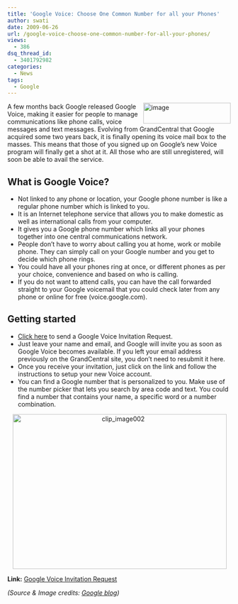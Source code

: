 ```yaml
---
title: 'Google Voice: Choose One Common Number for all your Phones'
author: swati
date: 2009-06-26
url: /google-voice-choose-one-common-number-for-all-your-phones/
views:
  - 386
dsq_thread_id:
  - 3401792982
categories:
  - News
tags:
  - Google
---
```

<img class="alignright wp-image-53690" style="border: 0pt none;margin-left: 0px;margin-right: 0px" src="http://cdn.devilsworkshop.org/files/2009/06/image67.png" border="0" alt="image" width="197" height="47" align="right" /> A few months back Google released Google Voice, making it easier for people to manage communications like phone calls, voice messages and text messages. Evolving from GrandCentral that Google acquired some two years back, it is finally opening its voice mail box to the masses. This means that those of you signed up on Google&#8217;s new Voice program will finally get a shot at it. All those who are still unregistered, will soon be able to avail the service.

## What is Google Voice?

  * Not linked to any phone or location, your Google phone number is like a regular phone number which is linked to you.
  * It is an Internet telephone service that allows you to make domestic as well as international calls from your computer.
  * It gives you a Google phone number which links all your phones together into one central communications network.
  * People don’t have to worry about calling you at home, work or mobile phone. They can simply call on your Google number and you get to decide which phone rings.
  * You could have all your phones ring at once, or different phones as per your choice, convenience and based on who is calling.
  * If you do not want to attend calls, you can have the call forwarded straight to your Google voicemail that you could check later from any phone or online for free (voice.google.com).

## Getting started

  * <a href="https://services.google.com/fb/forms/googlevoiceinvite/" onclick="_gaq.push(['_trackEvent', 'outbound-article', 'https://services.google.com/fb/forms/googlevoiceinvite/', 'Click here']);" >Click here</a> to send a Google Voice Invitation Request.
  * Just leave your name and email, and Google will invite you as soon as Google Voice becomes available. If you left your email address previously on the GrandCentral site, you don&#8217;t need to resubmit it here.
  * Once you receive your invitation, just click on the link and follow the instructions to setup your new Voice account.
  * You can find a Google number that is personalized to you. Make use of the number picker that lets you search by area code and text. You could find a number that contains your name, a specific word or a number combination.

<p style="text-align: center">
  <img class="aligncenter" style="border: 0pt none" src="http://cdn.devilsworkshop.org/files/2009/06/clip-image00237.jpg" border="0" alt="clip_image002" hspace="12" width="483" height="349" />
</p>

**Link:** <a href="https://services.google.com/fb/forms/googlevoiceinvite/" onclick="_gaq.push(['_trackEvent', 'outbound-article', 'https://services.google.com/fb/forms/googlevoiceinvite/', 'Google Voice Invitation Request']);" >Google Voice Invitation Request</a>

*(Source & Image credits: <a href="http://googleblog.blogspot.com/2009/06/google-voice-invites-on-their-way.html" onclick="_gaq.push(['_trackEvent', 'outbound-article', 'http://googleblog.blogspot.com/2009/06/google-voice-invites-on-their-way.html', 'Google blog']);" >Google blog</a>)*
